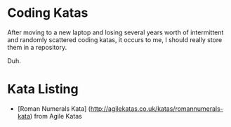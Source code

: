 Coding Katas
============
After moving to a new laptop and losing several years worth of intermittent and 
randomly scattered coding katas, it occurs to me, I should really store them in 
a repository.

Duh.

Kata Listing
============
- [Roman Numerals Kata] (http://agilekatas.co.uk/katas/romannumerals-kata) from Agile Katas
